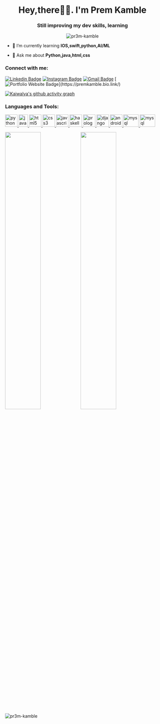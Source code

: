 
<h1 align="center">Hey,there👋🏻. I'm Prem Kamble</h1>
<h3 align="center">Still improving my dev skills, learning</h3>

<p align="center"> <img src="https://komarev.com/ghpvc/?username=pr3m-kamble&label=Profile%20views&color=0e75b6&style=flat" alt="pr3m-kamble" /> </p>



- 🌱 I’m currently learning **IOS,swift,python,AI/ML**

- 💬 Ask me about **Python,java,html,css**



<h3 align="left">Connect with me:</h3>

[![Linkedin Badge](https://img.shields.io/badge/-prem_kamble-blue?style=flat-square&logo=Linkedin&logoColor=white&link=https://www.linkedin.com/in/prem-kamble/)](https://www.linkedin.com/in/prem/)
[![Instagram Badge](https://img.shields.io/badge/-pr3msig-purple?style=flat-square&logo=instagram&logoColor=white&link=https://instagram.com/notkaiwalya)](https://instagram.com/npr3msig)
[![Gmail Badge](https://img.shields.io/badge/-premkamble099@gmail.com-c14438?style=flat-square&logo=Gmail&logoColor=white&link=mailto:kaiwalyakoparkar@gmail.com)](mailto:premkamble099@gmail.com)
[![Portfolio Website Badge](https://img.shields.io/badge/-Portfolio-black?style=flat-square&logo=BioLink&logoColor=white&link=[https://link.premkamble.com](https://premkamble.bio.link/)/)](https://premkamble.bio.link/)

[![Kaiwalya's github activity graph](https://github-readme-activity-graph.vercel.app/graph?username=pr3m-kamble&bg_color=0f2d3d&color=1cadfb&line=1cadfb&point=1cadfb&area=true&hide_border=true)](https://github.com/ashutosh00710/github-readme-activity-graph)

<h3 align="left">Languages and Tools:</h3>

<p align="left"> 
  <a href="https://www.python.org" target="_blank" rel="noreferrer"> 
    <img src="https://upload.wikimedia.org/wikipedia/commons/thumb/c/c3/Python-logo-notext.svg/182px-Python-logo-notext.svg.png" alt="python" width="40" height="40"/> 
  </a> 
  <a href="https://www.java.com" target="_blank" rel="noreferrer"> 
    <img src="https://upload.wikimedia.org/wikipedia/en/thumb/3/30/Java_programming_language_logo.svg/182px-Java_programming_language_logo.svg.png" alt="java" width="30" height="40"/> 
  </a> 
  <a href="https://www.w3.org/html/" target="_blank" rel="noreferrer"> 
    <img src="https://upload.wikimedia.org/wikipedia/commons/thumb/6/61/HTML5_logo_and_wordmark.svg/195px-HTML5_logo_and_wordmark.svg.png" alt="html5" width="40" height="40"/> 
  </a> 
  <a href="https://www.w3schools.com/css/" target="_blank" rel="noreferrer"> 
    <img src="https://upload.wikimedia.org/wikipedia/commons/thumb/d/d5/CSS3_logo_and_wordmark.svg/180px-CSS3_logo_and_wordmark.svg.png" alt="css3" width="40" height="40"/> 
  </a> 
  <a href="https://developer.mozilla.org/en-US/docs/Web/JavaScript" target="_blank" rel="noreferrer"> 
    <img src="https://www.javascripttutorial.net/wp-content/uploads/2021/04/JavaScript-Tutorial.svg" alt="javascript" width="40" height="40"/> 
  </a> 
  <a href="https://www.haskell.org/" target="_blank" rel="noreferrer"> 
    <img src="https://upload.wikimedia.org/wikipedia/commons/1/1c/Haskell-Logo.svg" alt="haskell" width="40" height="40"/> 
  </a> 
  <a href="https://en.wikipedia.org/wiki/Prolog" target="_blank" rel="noreferrer"> 
    <img src="https://www.swi-prolog.org/download/logo/swipl-128.png" alt="prolog" width="40" height="40"/> 
  </a> 
  <a href="https://www.djangoproject.com/" target="_blank" rel="noreferrer"> 
    <img src="https://cdn.worldvectorlogo.com/logos/django.svg" alt="django" width="40" height="40"/> 
  </a> 
  <a href="https://developer.android.com" target="_blank" rel="noreferrer"> 
    <img src="https://upload.wikimedia.org/wikipedia/commons/thumb/6/64/Android_logo_2019_%28stacked%29.svg/182px-Android_logo_2019_%28stacked%29.svg.png" alt="android" width="40" height="40"/> 
  </a> 
  <a href="https://www.mysql.com/" target="_blank" rel="noreferrer"> 
    <img src="https://upload.wikimedia.org/wikipedia/en/thumb/d/dd/MySQL_logo.svg/150px-MySQL_logo.svg.png" alt="mysql" width="50" height="40"/> 
  </a> 
  <a href="https://www.swift.org/" target="_blank" rel="noreferrer"> 
    <img src="https://developer.apple.com/swift/images/swift-logo.svg" alt="mysql" width="50" height="40"/> 
  </a> 
  
</p>



<p align="left">
	
  <img width="48%" src="https://github-readme-stats.vercel.app/api?username=pr3m-kamble&show_icons=true&theme=tokyonight" />
  <img width="48%" src="https://github-readme-streak-stats.herokuapp.com/?user=pr3m-kamble&theme=tokyonight" />
</p>
<p><img align="left" src="https://github-readme-stats.vercel.app/api/top-langs?username=pr3m-kamble&show_icons=true&locale=en&layout=compact&theme=tokyonight" alt="pr3m-kamble" /></p>
